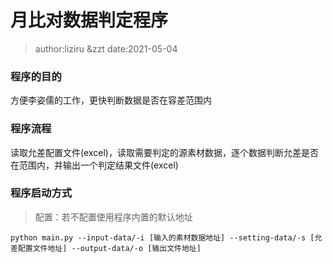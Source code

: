 月比对数据判定程序
=================
> author:liziru &zzt
> date:2021-05-04

### 程序的目的
方便李姿儒的工作，更快判断数据是否在容差范围内
### 程序流程
读取允差配置文件(excel)，读取需要判定的源素材数据，逐个数据判断允差是否在范围内，并输出一个判定结果文件(excel)
### 程序启动方式
> 配置：若不配置使用程序内置的默认地址
```
python main.py --input-data/-i [输入的素材数据地址] --setting-data/-s [允差配置文件地址] --output-data/-o [输出文件地址]
```